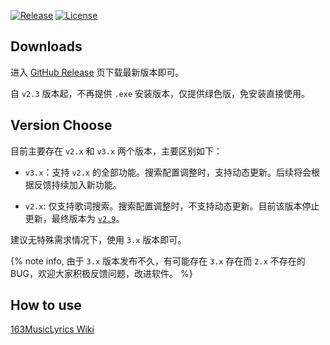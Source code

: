 [![Release](https://img.shields.io/github/v/release/jitwxs/163MusicLyrics.svg)](https://github.com/jitwxs/163MusicLyrics/releases)
[![License](https://img.shields.io/badge/License-Apache%202.0-blue.svg)](https://opensource.org/licenses/Apache-2.0)

## Downloads

进入 [GitHub Release](https://github.com/jitwxs/163MusicLyrics/releases) 页下载最新版本即可。

自 `v2.3` 版本起，不再提供 `.exe` 安装版本，仅提供绿色版，免安装直接使用。

## Version Choose

目前主要存在 `v2.x` 和 `v3.x` 两个版本，主要区别如下：

- `v3.x`：支持 `v2.x` 的全部功能。搜索配置调整时，支持动态更新。后续将会根据反馈持续加入新功能。

- `v2.x`: 仅支持歌词搜索。搜索配置调整时，不支持动态更新。目前该版本停止更新，最终版本为 [`v2.9`](https://github.com/jitwxs/163MusicLyrics/releases/tag/v2.9)。

建议无特殊需求情况下，使用 `3.x` 版本即可。

{% note info, 由于 `3.x` 版本发布不久，有可能存在 `3.x` 存在而 `2.x` 不存在的 BUG，欢迎大家积极反馈问题，改进软件。 %}

## How to use

[163MusicLyrics Wiki](https://www.jitwxs.cn/wiki/163-music-lyrics)
